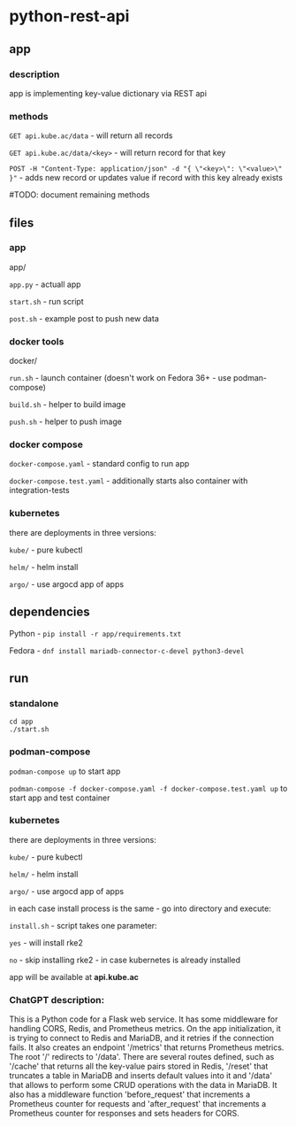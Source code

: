 # python-rest-api

## app

### description

app is implementing key-value dictionary via REST api

### methods

`GET api.kube.ac/data` - will return all records

`GET api.kube.ac/data/<key>` - will return record for that key
    
`POST -H "Content-Type: application/json" -d "{ \"<key>\": \"<value>\" }"` - adds new record or updates value if record with this key already exists

#TODO: document remaining methods

## files

### app
app/

`app.py` - actuall app
    
`start.sh` - run script
    
`post.sh` - example post to push new data
       
### docker tools
docker/

`run.sh` - launch container (doesn't work on Fedora 36+ - use podman-compose)
    
`build.sh` - helper to build image
    
`push.sh` - helper to push image
    
### docker compose

`docker-compose.yaml` - standard config to run app    

`docker-compose.test.yaml` - additionally starts also container with integration-tests

### kubernetes

there are deployments in three versions:

`kube/` - pure kubectl

`helm/` - helm install

`argo/` - use argocd app of apps

  
## dependencies

Python - `pip install -r app/requirements.txt`

Fedora - `dnf install mariadb-connector-c-devel python3-devel`
  
## run

### standalone

```
cd app
./start.sh
```

### podman-compose

```podman-compose up``` to start app

```podman-compose -f docker-compose.yaml -f docker-compose.test.yaml up``` to start app and test container

### kubernetes

there are deployments in three versions:

`kube/` - pure kubectl

`helm/` - helm install

`argo/` - use argocd app of apps



in each case install process is the same - go into directory and execute:


`install.sh` - script takes one parameter:

`yes` - will install rke2
    
`no` - skip installing rke2 - in case kubernetes is already installed

app will be available at **api.kube.ac**

### ChatGPT description:

This is a Python code for a Flask web service. It has some middleware for handling CORS, Redis, and Prometheus metrics. On the app initialization, it is trying to connect to Redis and MariaDB, and it retries if the connection fails.
It also creates an endpoint '/metrics' that returns Prometheus metrics. The root '/' redirects to '/data'. There are several routes defined, such as '/cache' that returns all the key-value pairs stored in Redis, '/reset' that truncates a table in MariaDB and inserts default values into it and '/data' that allows to perform some CRUD operations with the data in MariaDB. It also has a middleware function 'before_request' that increments a Prometheus counter for requests and 'after_request' that increments a Prometheus counter for responses and sets headers for CORS.
